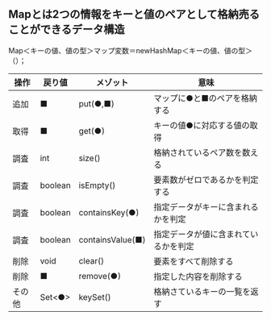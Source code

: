 ## Mapとは2つの情報をキーと値のペアとして格納売ることができるデータ構造
Map＜キーの値、値の型＞マップ変数＝newHashMap＜キーの値、値の型＞（）；

|  操作 |  戻り値  |  メゾット  |  意味  |
| ---- | ---- | ---- | ---- |
|  追加  | ■|  put(●,■) |  マップに●と■のペアを格納する |
|  取得 |  ■  |  get(●)  |  キーの値●に対応する値の取得 |
|  調査 |  int  |  size() |  格納されているペア数を数える  |
| 調査 |  boolean  |  isEmpty()  |  要素数がゼロであるかを判定する  |
| 調査 |  boolean  |  containsKey(●)  |  指定データがキーに含まれるかを判定  |
| 調査 |  boolean  |  containsValue(■)  |  指定データが値に含まれているかを判定  |
| 削除 |  void  |  clear()  |  要素をすべて削除する  |
| 削除 |  ■  |  remove(●)  |  指定した内容を削除する  |
| その他 |  Set<●>  |  keySet()  |  格納さているキーの一覧を返す  |
